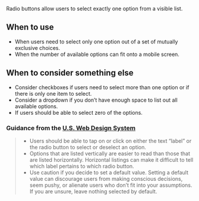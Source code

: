 Radio buttons allow users to select exactly one option from a visible list.

## When to use
- When users need to select only one option out of a set of mutually exclusive choices.
- When the number of available options can fit onto a mobile screen.

## When to consider something else
- Consider checkboxes if users need to select more than one option or if there is only one item to select.
- Consider a dropdown if you don’t have enough space to list out all available options.
- If users should be able to select zero of the options.

### Guidance from the [U.S. Web Design System](https://designsystem.digital.gov/components/form-controls/#radio-buttons)
> - Users should be able to tap on or click on either the text “label” or the radio button to select or deselect an option.
> - Options that are listed vertically are easier to read than those that are listed horizontally. Horizontal listings can make it difficult to tell which label pertains to which radio button.
> - Use caution if you decide to set a default value. Setting a default value can discourage users from making conscious decisions, seem pushy, or alienate users who don’t fit into your assumptions. If you are unsure, leave nothing selected by default.
